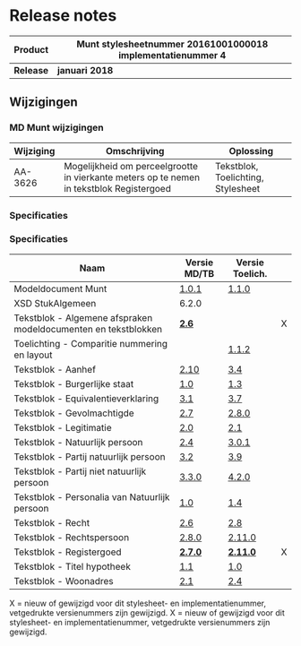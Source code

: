 # Release notes
Product|Munt stylesheetnummer 20161001000018 implementatienummer 4|
|---|---|
|**Release**|**januari 2018**|
## Wijzigingen
### MD Munt wijzigingen
|Wijziging|Omschrijving|Oplossing|
|---|---|---|
AA-3626|Mogelijkheid om perceelgrootte in vierkante meters op te nemen in tekstblok Registergoed|Tekstblok, Toelichting, Stylesheet|
### Specificaties
### Specificaties
Naam|Versie MD/TB|Versie Toelich.|  |
| --- |--- |--- |---|
Modeldocument Munt|[1.0.1](/modeldocumenten/Hypotheek%20Munt/20161001000018/Modeldocument%20Munt%20v1.0.1.docx)|[1.1.0](/modeldocumenten/Hypotheek%20Munt/20161001000018/Toelichting%20modeldocument%20Munt%201.0.1%20-%20v1.1.0.docx)|   |
XSD StukAlgemeen|6.2.0||   |
Tekstblok - Algemene afspraken modeldocumenten en tekstblokken|**[2.6](/tekstblokken/Tekstblok%20-%20Algemene%20afspraken%20modeldocumenten%20en%20tekstblokken%20v2.6.docx)**|| X | 
Toelichting - Comparitie nummering en layout||[1.1.2](/tekstblokken/Toelichting%20-%20Comparitie%20nummering%20en%20layout%20v1.1.2.docx)|   |
Tekstblok - Aanhef|[2.10](/tekstblokken/Tekstblok%20-%20Aanhef%20v2.10.docx)|[3.4](/tekstblokken/Toelichting%20Tekstblok%20-%20Aanhef%202.10%20-%20v3.4.docx)|   |
Tekstblok - Burgerlijke staat|[1.0](/tekstblokken/Tekstblok%20-%20Burgerlijke%20staat%20v1.0.docx)|[1.3](/tekstblokken/Toelichting%20Tekstblok%20-%20Burgerlijke%20staat%201.0%20-%20v1.3.docx)|   |
Tekstblok - Equivalentieverklaring|[3.1](/tekstblokken/Tekstblok%20-%20Equivalentieverklaring%20v3.1.docx)|[3.7](/tekstblokken/Toelichting%20Tekstblok%20-%20Equivalentieverklaring%203.1%20-%20v3.7.docx)|   |
Tekstblok - Gevolmachtigde|[2.7](/tekstblokken/Tekstblok%20-%20Gevolmachtigde%20v2.7.docx)|[2.8.0](/tekstblokken/Toelichting%20Tekstblok%20-%20Gevolmachtigde%202.7%20-%20v2.8.0.docx)|   |
Tekstblok - Legitimatie|[2.0](/tekstblokken/Tekstblok%20-%20Legitimatie%20v2.0.docx)|[2.1](/tekstblokken/Toelichting%20Tekstblok%20-%20Legitimatie%202.0%20-%20v2.1.docx)|   |
Tekstblok - Natuurlijk persoon|[2.4](/tekstblokken/Tekstblok%20-%20Natuurlijk%20persoon%20v2.4.docx)|[3.0.1](/tekstblokken/Toelichting%20Tekstblok%20-%20Natuurlijk%20persoon%202.4%20-%20v3.0.1.docx)|   |
Tekstblok - Partij natuurlijk persoon|[3.2](/tekstblokken/Tekstblok%20-%20Partij%20natuurlijk%20persoon%20v3.2.docx)|[3.9](/tekstblokken/Toelichting%20Tekstblok%20-%20Partij%20natuurlijk%20persoon%203.2%20-%20v3.9.docx)|   |
Tekstblok - Partij niet natuurlijk persoon|[3.3.0](/tekstblokken/Tekstblok%20-%20Partij%20niet%20natuurlijk%20persoon%20v3.3.0.docx)|[4.2.0](/tekstblokken/Toelichting%20Tekstblok%20-%20Partij%20niet%20natuurlijk%20persoon%203.3.0%20-%20v4.2.0.docx)|   |
Tekstblok - Personalia van Natuurlijk persoon|[1.0](/tekstblokken/Tekstblok%20-%20Personalia%20van%20Natuurlijk%20persoon%20v1.0.docx)|[1.4](/tekstblokken/Toelichting%20Tekstblok%20-%20Personalia%20van%20Natuurlijk%20persoon%201.0%20-%20v1.4.docx)|   |
Tekstblok - Recht|[2.6](/tekstblokken/Tekstblok%20-%20Recht%20v2.6.docx)|[2.8](/tekstblokken/Toelichting%20Tekstblok%20-%20Recht%202.6%20-%20v2.8.docx)|   |
Tekstblok - Rechtspersoon|[2.8.0](/tekstblokken/Tekstblok%20-%20Rechtspersoon%20v2.8.0.docx)|[2.11.0](/tekstblokken/Toelichting%20Tekstblok%20-%20Rechtspersoon%202.8.0%20-%20v2.11.0.docx)|   |
Tekstblok - Registergoed|**[2.7.0](/tekstblokken/Tekstblok%20-%20Registergoed%20v2.7.0.docx)**|**[2.11.0](/tekstblokken/Toelichting%20Tekstblok%20-%20Registergoed%202.7.0%20-%20v2.11.0.docx)**| X | 
Tekstblok - Titel hypotheek|[1.1](/tekstblokken/Tekstblok%20-%20Titel%20hypotheek%20v1.1.docx)|[1.0](/tekstblokken/Toelichting%20Tekstblok%20-%20Titel%20hypotheek%201.1%20-%20v1.0.docx)|   |
Tekstblok - Woonadres|[2.1](/tekstblokken/Tekstblok%20-%20Woonadres%20v2.1.docx)|[2.4](/tekstblokken/Toelichting%20Tekstblok%20-%20Woonadres%202.1%20-%20v2.4.docx)|   |
X = nieuw of gewijzigd voor dit stylesheet- en implementatienummer, vetgedrukte versienummers zijn gewijzigd.
X = nieuw of gewijzigd voor dit stylesheet- en implementatienummer, vetgedrukte versienummers zijn gewijzigd.